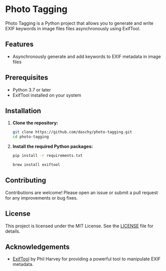 # Photo Tagging

Photo Tagging is a Python project that allows you to generate and write EXIF keywords in image files  files asynchronously using ExifTool. 

## Features

- Asynchronously generate and add keywords to EXIF metadata in image files


## Prerequisites

- Python 3.7 or later
- ExifTool installed on your system

## Installation

1. **Clone the repository:**

   ```sh
   git clone https://github.com/daschy/photo-tagging.git
   cd photo-tagging
   ```

2. **Install the required Python packages:**

   ```sh
   pip install -r requirements.txt
   ```

   ```sh
   brew install exiftool
   ```

## Contributing

Contributions are welcome! Please open an issue or submit a pull request for any improvements or bug fixes.

## License

This project is licensed under the MIT License. See the [LICENSE](LICENSE) file for details.

## Acknowledgements

- [ExifTool](https://exiftool.org/) by Phil Harvey for providing a powerful tool to manipulate EXIF metadata.
```
